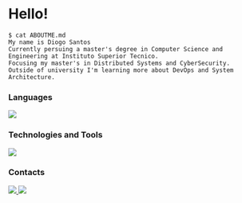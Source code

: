 # Hello!

```console
$ cat ABOUTME.md
My name is Diogo Santos 
Currently persuing a master's degree in Computer Science and Engineering at Instituto Superior Tecnico.  
Focusing my master's in Distributed Systems and CyberSecurity.
Outside of university I'm learning more about DevOps and System Architecture.
```

### Languages
<p align="left">
  <a href="https://skillicons.dev">
    <img src="https://skills.thijs.gg/icons?i=java,py,go,javascript,ts,c,cpp," />
  </a>
</p>

### Technologies and Tools
<p align="left">
  <a href="https://skillicons.dev">
    <img src="https://skills.thijs.gg/icons?i=linux,bash,docker,git,github,gitlab,postgres" />
  </a>
</p>

### Contacts
<a href="https://www.linkedin.com/in/diogo-silva-santos/">
  <img src="https://skills.thijs.gg/icons?i=linkedin" />
</a>
<a href="https://www.twitter.com/l_Didas_l">
  <img src="https://skills.thijs.gg/icons?i=twitter" />
</a>
